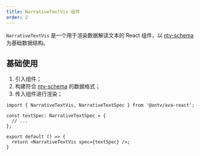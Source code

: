 ```yaml
---
title: NarrativeTextVis 组件
order: 2
---
```


`NarrativeTextVis` 是一个用于渲染数据解读文本的 React 组件，以 [ntv-schema](./ntv-schema.zh.md) 为基础数据结构。

## 基础使用

1. 引入组件；
2. 构建符合 [ntv-schema](./ntv-schema.zh.md) 的数据格式；
3. 传入组件进行渲染；


```tsx
import { NarrativeTextVis, NarrativeTextSpec } from '@antv/ava-react';

const textSpec: NarrativeTextSpec = {
  // ...
};

export default () => {
  return <NarrativeTextVis spec={textSpec} />;
}
```

<Playground path="ntv/basic/demo/basic.tsx"></Playground>

<!-- TODO -->

<!-- ## 高阶用法：使用插件系统自定义扩展短语和区块

`<NarrativeTextVis />` 组件基于默认的文本样式规范，如果需要自定义样式、自定义交互可以通过插件自定义扩展实现。

### 自定义实体短语

### 自定义短语

### 自定义区块 -->
